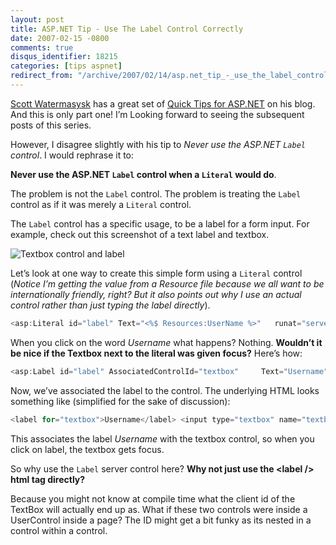 ```yaml
---
layout: post
title: ASP.NET Tip - Use The Label Control Correctly
date: 2007-02-15 -0800
comments: true
disqus_identifier: 18215
categories: [tips aspnet]
redirect_from: "/archive/2007/02/14/asp.net_tip_-_use_the_label_control_correctly.aspx/"
---
```


[Scott Watermasysk](http://scottwater.com/ "Scott Watermasysk") has a
great set of [Quick Tips for
ASP.NET](http://feeds.scottwater.com/~r/scottwater/~3/91219373/ "Quick Tips For ASP.NET Part 1")
on his blog. And this is only part one! I’m Looking forward to seeing
the subsequent posts of this series.

However, I disagree slightly with his tip to *Never use the ASP.NET
`Label` control*. I would rephrase it to:

**Never use the ASP.NET `Label` control when a `Literal` would do**.

The problem is not the `Label` control. The problem is treating the
`Label` control as if it was merely a `Literal` control.

The `Label` control has a specific usage, to be a label for a form
input. For example, check out this screenshot of a text label and
textbox.

![Textbox control and
label](https://haacked.com/images/haacked_com/WindowsLiveWriter/UseTheLabelControlCorrectly_B044/TextBoxAndLabel_thumb2.png)

Let’s look at one way to create this simple form using a `Literal`
control (*Notice I’m getting the value from a Resource file because we
all want to be internationally friendly, right? But it also points out
why I use an actual control rather than just typing the label
directly*).

```csharp
<asp:Literal id="label" Text="<%$ Resources:UserName %>"   runat="server" /> <asp:TextBox id="textbox" runat="server"/>
```

When you click on the word *Username* what happens? Nothing. **Wouldn’t
it be nice if the Textbox next to the literal was given focus?** Here’s
how:

```csharp
<asp:Label id="label" AssociatedControlId="textbox"     Text="Username" runat="server" /> <asp:TextBox id="textbox" runat="server" />
```

Now, we’ve associated the label to the control. The underlying HTML
looks something like (simplified for the sake of discussion):

```csharp
<label for="textbox">Username</label> <input type="textbox" name="textbox" value="" />
```

This associates the label *Username* with the textbox control, so when
you click on label, the textbox gets focus.

So why use the `Label` server control here? **Why not just use the
\<label /\> html tag directly?**

Because you might not know at compile time what the client id of the
TextBox will actually end up as. What if these two controls were inside
a UserControl inside a page? The ID might get a bit funky as its nested
in a control within a control.


